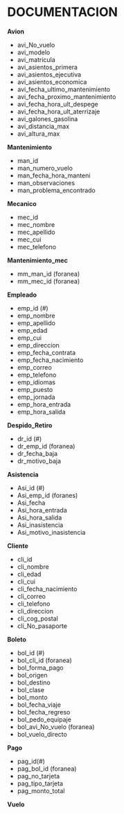 # DOCUMENTACION

**Avion**
- avi_No_vuelo
- avi_modelo
- avi_matricula
- avi_asientos_primera
- avi_asientos_ejecutiva
- avi_asientos_economica
- avi_fecha_ultimo_mantenimiento
- avi_fecha_proximo_mantenimiento
- avi_fecha_hora_ult_despege
- avi_fecha_hora_ult_aterrizaje
- avi_galones_gasolina
- avi_distancia_max
- avi_altura_max

**Mantenimiento**
- man_id
- man_numero_vuelo
- man_fecha_hora_manteni
- man_observaciones
- man_problema_encontrado

**Mecanico**
- mec_id
- mec_nombre
- mec_apellido
- mec_cui
- mec_telefono

**Mantenimiento_mec**
- mm_man_id (foranea)
- mm_mec_id (foranea)

**Empleado**
- emp_id (#) 
- emp_nombre
- emp_apellido
- emp_edad
- emp_cui
- emp_direccion
- emp_fecha_contrata
- emp_fecha_nacimiento
- emp_correo
- emp_telefono
- emp_idiomas
- emp_puesto
- emp_jornada
- emp_hora_entrada
- emp_hora_salida

**Despido_Retiro**
- dr_id (#)
- dr_emp_id (foranea)
- dr_fecha_baja
- dr_motivo_baja

**Asistencia**
- Asi_id (#)
- Asi_emp_id (foranes)
- Asi_fecha
- Asi_hora_entrada
- Asi_hora_salida
- Asi_inasistencia
- Asi_motivo_inasistencia

**Cliente**
- cli_id
- cli_nombre
- cli_edad
- cli_cui
- cli_fecha_nacimiento
- cli_correo
- cli_telefono
- cli_direccion
- cli_cog_postal
- cli_No_pasaporte

**Boleto**
- bol_id (#)
- bol_cli_id (foranea)
- bol_forma_pago
- bol_origen
- bol_destino
- bol_clase
- bol_monto
- bol_fecha_viaje
- bol_fecha_regreso
- bol_pedo_equipaje
- bol_avi_No_vuelo (foranea)
- bol_vuelo_directo

**Pago**
- pag_id(#)
- pag_bol_id (foranea)
- pag_no_tarjeta
- pag_tipo_tarjeta
- pag_monto_total

**Vuelo**

